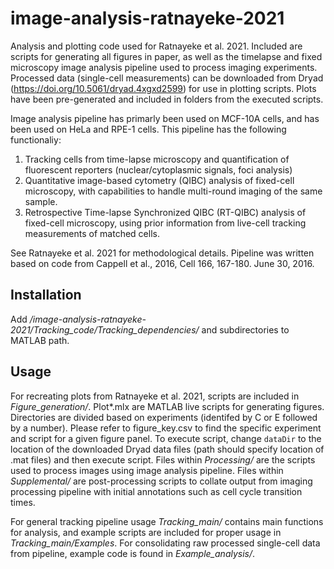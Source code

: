 # image-analysis-ratnayeke-2021
Analysis and plotting code used for Ratnayeke et al. 2021. Included are scripts for generating all figures in paper, as well as the timelapse and fixed microscopy image analysis pipeline used to process imaging experiments. Processed data (single-cell measurements) can be downloaded from Dryad (https://doi.org/10.5061/dryad.4xgxd2599) for use in plotting scripts. Plots have been pre-generated and included in folders from the executed scripts. 

Image analysis pipeline has primarly been  used on MCF-10A cells, and has been used on HeLa and RPE-1 cells. This pipeline has the following functionaliy:
1) Tracking cells from time-lapse microscopy and quantification of fluorescent reporters (nuclear/cytoplasmic signals, foci analysis)
2) Quantitative image-based cytometry (QIBC) analysis of fixed-cell microscopy, with capabilities to handle multi-round imaging of the same sample.
3) Retrospective Time-lapse Synchronized QIBC (RT-QIBC) analysis of fixed-cell microscopy, using prior information from live-cell tracking measurements of matched cells. 

See Ratnayeke et al. 2021 for methodological details.  Pipeline was written based on code from Cappell et al., 2016, Cell 166, 167-180. June 30, 2016. 

## Installation
Add */image-analysis-ratnayeke-2021/Tracking_code/Tracking_dependencies/* and subdirectories to MATLAB path. 
## Usage
For recreating plots from Ratnayeke et al. 2021, scripts are included in *Figure_generation/*. Plot*.mlx are MATLAB live scripts for generating figures. Directories are divided based on experiments (identifed by C or E followed by a number).  Please refer to figure_key.csv to find the specific experiment and script for a given figure panel. To execute script, change ```dataDir``` to the location of the downloaded Dryad data files (path should specify location of .mat files) and then execute script. Files within *Processing/* are the scripts used to process images using image analysis pipeline. Files within *Supplemental/* are post-processing scripts to collate output from imaging processing pipeline with initial annotations such as cell cycle transition times. 

For general tracking pipeline usage *Tracking_main/* contains main functions for analysis, and example scripts are included for proper usage in  *Tracking_main/Examples*. For consolidating raw processed single-cell data from pipeline, example code is found in *Example_analysis/*.
